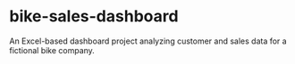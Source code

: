 # bike-sales-dashboard
An Excel-based dashboard project analyzing customer and sales data for a fictional bike company.
